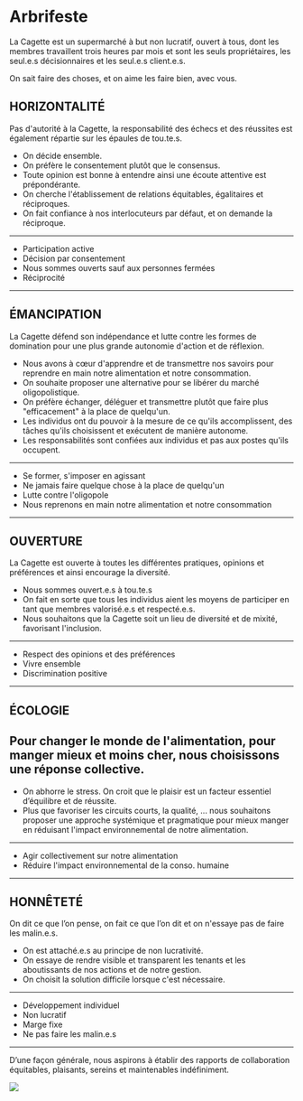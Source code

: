 # Arbrifeste

La Cagette est un supermarché à but non lucratif, ouvert à tous, dont les membres travaillent trois heures par mois et sont les seuls propriétaires, les seul.e.s décisionnaires et les seul.e.s client.e.s.

On sait faire des choses, et on aime les faire bien, avec vous.

## HORIZONTALITÉ
Pas d'autorité à la Cagette, la responsabilité des échecs et des réussites est également répartie sur les épaules de tou.te.s.

- On décide ensemble.
- On préfère le consentement plutôt que le consensus.
- Toute opinion est bonne à entendre ainsi une écoute attentive est prépondérante.
- On cherche l'établissement de relations équitables, égalitaires et réciproques.
- On fait confiance à nos interlocuteurs par défaut, et on demande la réciproque.

---
* Participation active
* Décision par consentement
* Nous sommes ouverts sauf aux personnes fermées
* Réciprocité
---

## ÉMANCIPATION
La Cagette défend son indépendance et lutte contre les formes de domination pour une plus grande autonomie d'action et de réflexion.

- Nous avons à cœur d'apprendre et de transmettre nos savoirs pour reprendre en main notre alimentation et notre consommation.
- On souhaite proposer une alternative pour se libérer du marché oligopolistique.
- On préfère échanger, déléguer et transmettre plutôt que faire plus "efficacement" à la place de quelqu'un.
- Les individus ont du pouvoir à la mesure de ce qu'ils accomplissent, des tâches qu'ils choisissent et exécutent de manière autonome. 
- Les responsabilités sont confiées aux individus et pas aux postes qu'ils occupent.

---
- Se former, s'imposer en agissant
- Ne jamais faire quelque chose à la place de quelqu'un
- Lutte contre l'oligopole
- Nous reprenons en main notre alimentation et notre consommation
---
 
## OUVERTURE
La Cagette est ouverte à toutes les différentes pratiques, opinions et préférences et ainsi encourage la diversité.

- Nous sommes ouvert.e.s à tou.te.s
- On fait en sorte que tous les individus aient les moyens de participer en tant que membres valorisé.e.s et respecté.e.s.
- Nous souhaitons que la Cagette soit un lieu de diversité et de mixité, favorisant l'inclusion.

---
- Respect des opinions et des préférences
- Vivre ensemble
- Discrimination positive
---

## ÉCOLOGIE
Pour changer le monde de l'alimentation, pour manger mieux et moins cher, nous choisissons une réponse collective. 
- 
- On abhorre le stress. On croit que le plaisir est un facteur essentiel d’équilibre et de réussite.
- Plus que favoriser les circuits courts, la qualité, ... nous souhaitons proposer une approche systémique et pragmatique pour mieux manger en réduisant l'impact environnemental de notre alimentation.

---
- Agir collectivement sur notre alimentation
- Réduire l'impact environnemental de la conso. humaine
---

## HONNÊTETÉ
On dit ce que l’on pense, on fait ce que l’on dit et on n'essaye pas de faire les malin.e.s.


- On est attaché.e.s au principe de non lucrativité.
- On essaye de rendre visible et transparent les tenants et les aboutissants de nos actions et de notre gestion.
- On choisit la solution difficile lorsque c'est nécessaire.

---
- Développement individuel
- Non lucratif
- Marge fixe
- Ne pas faire les malin.e.s
---

D’une façon générale, nous aspirons à établir des rapports de collaboration équitables, plaisants, sereins et maintenables indéfiniment.

![](https://raw.githubusercontent.com/la-cagette/documentation/master/img/arbrifeste.png)
